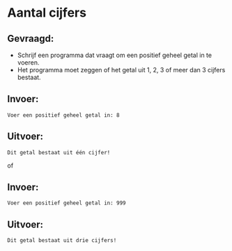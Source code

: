 # Aantal cijfers

## Gevraagd:

* Schrijf een programma dat vraagt om een positief geheel getal in te voeren.
* Het programma moet zeggen of het getal uit 1, 2, 3 of meer dan 3 cijfers bestaat.

## Invoer:
```
Voer een positief geheel getal in: 8
```

## Uitvoer:

```
Dit getal bestaat uit één cijfer!

```
of

## Invoer:
```
Voer een positief geheel getal in: 999
```

## Uitvoer:

```
Dit getal bestaat uit drie cijfers!

```
